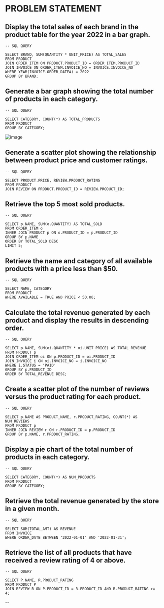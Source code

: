 
# PROBLEM STATEMENT 

## **Display the total sales of each brand in the product table for the year 2022 in a bar graph.**
```
-- SQL QUERY

SELECT BRAND, SUM(QUANTITY * UNIT_PRICE) AS TOTAL_SALES
FROM PRODUCT
JOIN ORDER_ITEM ON PRODUCT.PRODUCT_ID = ORDER_ITEM.PRODUCT_ID
JOIN INVOICE ON ORDER_ITEM.INVOICE_NO = INVOICE.INVOICE_NO
WHERE YEAR(INVOICE.ORDER_DATEA) = 2022
GROUP BY BRAND;
```

## **Generate a bar graph showing the total number of products in each category.**
```
-- SQL QUERY

SELECT CATEGORY, COUNT(*) AS TOTAL_PRODUCTS
FROM PRODUCT
GROUP BY CATEGORY;
```
![image](https://user-images.githubusercontent.com/125994880/235290019-12563b53-46e2-42cc-86f6-4526739ba049.png)

## **Generate a scatter plot showing the relationship between product price and customer ratings.**
```
-- SQL QUERY

SELECT PRODUCT.PRICE, REVIEW.PRODUCT_RATING
FROM PRODUCT
JOIN REVIEW ON PRODUCT.PRODUCT_ID = REVIEW.PRODUCT_ID;
```
## **Retrieve the top 5 most sold products.**
```
-- SQL QUERY

SELECT p.NAME, SUM(o.QUANTITY) AS TOTAL_SOLD
FROM ORDER_ITEM o
INNER JOIN PRODUCT p ON o.PRODUCT_ID = p.PRODUCT_ID
GROUP BY p.NAME
ORDER BY TOTAL_SOLD DESC
LIMIT 5;
```
## **Retrieve the name and category of all available products with a price less than $50.**
```
-- SQL QUERY

SELECT NAME, CATEGORY
FROM PRODUCT
WHERE AVAILABLE = TRUE AND PRICE < 50.00;
```
## **Calculate the total revenue generated by each product and display the results in descending order.**
```
-- SQL QUERY

SELECT p.NAME, SUM(oi.QUANTITY * oi.UNIT_PRICE) AS TOTAL_REVENUE
FROM PRODUCT p
JOIN ORDER_ITEM oi ON p.PRODUCT_ID = oi.PRODUCT_ID
JOIN INVOICE i ON oi.INVOICE_NO = i.INVOICE_NO
WHERE i.STATUS = 'PAID'
GROUP BY p.PRODUCT_ID
ORDER BY TOTAL_REVENUE DESC;
```
## **Create a scatter plot of the number of reviews versus the product rating for each product.**
```
-- SQL QUERY

SELECT p.NAME AS PRODUCT_NAME, r.PRODUCT_RATING, COUNT(*) AS NUM_REVIEWS
FROM PRODUCT p
INNER JOIN REVIEW r ON r.PRODUCT_ID = p.PRODUCT_ID
GROUP BY p.NAME, r.PRODUCT_RATING;
```
## **Display a pie chart of the total number of products in each category.**
```
-- SQL QUERY

SELECT CATEGORY, COUNT(*) AS NUM_PRODUCTS
FROM PRODUCT
GROUP BY CATEGORY;
```
## **Retrieve the total revenue generated by the store in a given month.**
```
-- SQL QUERY

SELECT SUM(TOTAL_AMT) AS REVENUE 
FROM INVOICE 
WHERE ORDER_DATE BETWEEN '2022-01-01' AND '2022-01-31';
```
## **Retrieve the list of all products that have received a review rating of 4 or above.**
```
-- SQL QUERY

SELECT P.NAME, R.PRODUCT_RATING 
FROM PRODUCT P
JOIN REVIEW R ON P.PRODUCT_ID = R.PRODUCT_ID AND R.PRODUCT_RATING >= 4;
```
-- 







